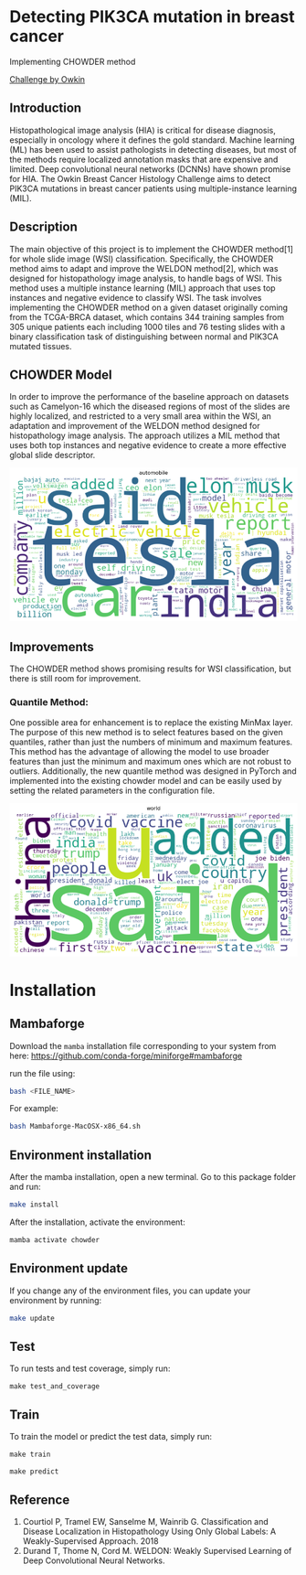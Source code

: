 # Detecting PIK3CA mutation in breast cancer

Implementing CHOWDER method

[Challenge by Owkin](https://challengedata.ens.fr/challenges/98)

## Introduction

Histopathological image analysis (HIA) is critical for disease diagnosis, especially in oncology where it defines the gold standard. Machine learning (ML) has been used to assist pathologists in detecting diseases, but most of the methods require localized annotation masks that are expensive and limited. Deep convolutional neural networks (DCNNs) have shown promise for HIA. The Owkin Breast Cancer Histology Challenge aims to detect PIK3CA mutations in breast cancer patients using multiple-instance learning (MIL).

## Description

The main objective of this project is to implement the CHOWDER method[1] for whole slide image (WSI) classification. Specifically, the CHOWDER method aims to adapt and improve the WELDON method[2], which was designed for histopathology image analysis, to handle bags of WSI. This method uses a multiple instance learning (MIL) approach that uses top instances and negative evidence to classify WSI. The task involves implementing the CHOWDER method on a given dataset originally coming from the TCGA-BRCA dataset, which contains 344 training samples from 305 unique patients each including 1000 tiles and 76 testing slides with a binary classification task of distinguishing between normal and PIK3CA mutated tissues. 

## CHOWDER Model

In order to improve the performance of the baseline approach on datasets such as Camelyon-16 which the diseased regions of most of the slides are highly localized, and restricted to a very small area within the WSI, an adaptation and improvement of the WELDON method designed for histopathology image analysis. The approach utilizes a MIL method that uses both top instances and negative evidence to create a more effective global slide descriptor. 

![1](images/1.png)

## Improvements

The CHOWDER method shows promising results for WSI classification, but there is still room for improvement.

### Quantile Method: 

One possible area for enhancement is to replace the existing MinMax layer. The purpose of this new method is to select features based on the given quantiles, rather than just the numbers of minimum and maximum features. This method has the advantage of allowing the model to use broader features than just the minimum and maximum ones which are not robust to outliers. Additionally, the new quantile method was designed in PyTorch and implemented into the existing chowder model and can be easily used by setting the related parameters in the configuration file.

![2](images/2.png)
# Installation

## Mambaforge
Download the `mamba` installation file corresponding to your system from here:
https://github.com/conda-forge/miniforge#mambaforge

run the file using:

```bash
bash <FILE_NAME>
```
For example:
```bash
bash Mambaforge-MacOSX-x86_64.sh
```

## Environment installation
After the mamba installation, open a new terminal. Go to this package folder and run:
```bash
make install
```

After the installation, activate the environment:

```bash
mamba activate chowder
```

## Environment update
If you change any of the environment files, you can update your environment by running:
```bash
make update
```

## Test
To run tests and test coverage, simply run:
```
make test_and_coverage
```

## Train
To train the model or predict the test data, simply run:
```
make train
```
```
make predict
```


## Reference

1. 	Courtiol P, Tramel EW, Sanselme M, Wainrib G. Classification and Disease Localization in Histopathology Using Only Global Labels: A Weakly-Supervised Approach. 2018 
2. 	Durand T, Thome N, Cord M. WELDON: Weakly Supervised Learning of Deep Convolutional Neural Networks. 